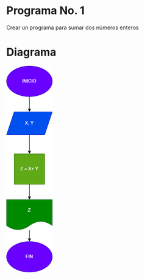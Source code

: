 # Programa No. 1

Crear un programa para sumar dos números enteros 

# Diagrama

![Diagrama](suma_enteros.png)
